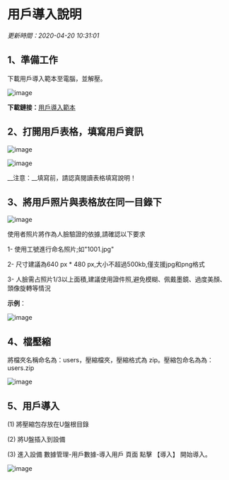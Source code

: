 # 用戶導入說明

*更新時間<!-- -->：<!-- -->2020-04-20 10:31:01*


## 1、準備工作

下載用戶導入範本至電腦，並解壓。

![image](lango19/data/images/zh-TW/doc5_1.png)

__下載鏈接：__[用戶導入範本](lango19/data/zh-TW/users.zip)


## 2、打開用戶表格，填寫用戶資訊

![image](lango19/data/images/zh-TW/doc5_2.png)

![image](lango19/data/images/zh-TW/doc5_3.png)

__注意：__填寫前，請認真閱讀表格填寫說明！


## 3、將用戶照片與表格放在同一目錄下

![image](lango19/data/images/zh-TW/doc5_4.png)

使用者照片將作為人臉驗證的依據,請確認以下要求

1- 使用工號進行命名照片;如"1001.jpg"

2- 尺寸建議為640 px * 480 px,大小不超過500kb,僅支援jpg和png格式

3- 人臉需占照片1/3以上面積,建議使用證件照,避免模糊、佩戴墨鏡、過度美顏、頭像旋轉等情況

__示例__：

![image](lango19/data/images/zh-TW/doc5_5.jpg)


## 4、檔壓縮

將檔夾名稱命名為：users，壓縮檔夾，壓縮格式為 zip。壓縮包命名為為：users.zip

![image](lango19/data/images/zh-TW/doc5_6.png)


## 5、用戶導入

(1) 將壓縮包存放在U盤根目錄

(2) 將U盤插入到設備

(3) 進入設備 數據管理-用戶數據-導入用戶 頁面 點擊 【導入】 開始導入。

![image](lango19/data/images/zh-TW/doc5_7.png)
